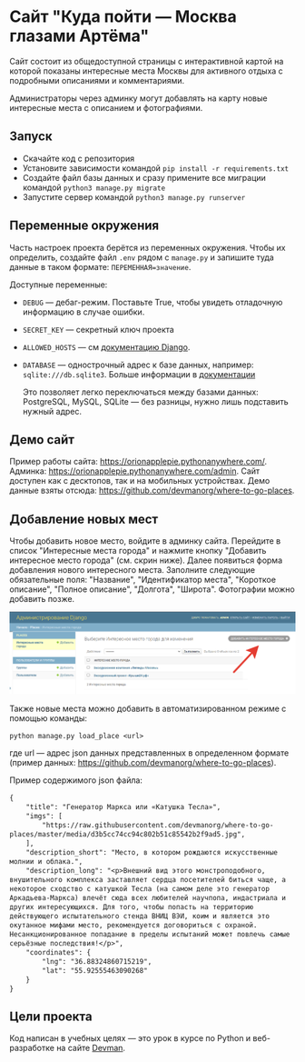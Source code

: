 # Сайт "Куда пойти — Москва глазами Артёма"

Сайт состоит из общедоступной страницы с интерактивной картой на которой показаны интересные места Москвы для активного отдыха с подробными описаниями и комментариями.

Администраторы через админку могут добавлять на карту новые интересные места с описанием и фотографиями.

## Запуск

- Скачайте код с репозитория
- Установите зависимости командой `pip install -r requirements.txt`
- Создайте файл базы данных и сразу примените все миграции командой `python3 manage.py migrate`
- Запустите сервер командой `python3 manage.py runserver`

## Переменные окружения

Часть настроек проекта берётся из переменных окружения. Чтобы их определить, создайте файл `.env` рядом с `manage.py` и запишите туда данные в таком формате: `ПЕРЕМЕННАЯ=значение`.

Доступные переменные:
- `DEBUG` — дебаг-режим. Поставьте True, чтобы увидеть отладочную информацию в случае ошибки.
- `SECRET_KEY` — секретный ключ проекта
- `ALLOWED_HOSTS` — см [документацию Django](https://docs.djangoproject.com/en/3.1/ref/settings/#allowed-hosts).
- `DATABASE` — однострочный адрес к базе данных, например: `sqlite:///db.sqlite3`. Больше информации в [документации](https://github.com/jacobian/dj-database-url)

    Это позволяет легко переключаться между базами данных: PostgreSQL, MySQL, SQLite — без разницы, нужно лишь подставить нужный адрес.


## Демо сайт

Пример работы сайта: https://orionapplepie.pythonanywhere.com/. Админка: https://orionapplepie.pythonanywhere.com/admin. Сайт доступен как с десктопов, так и на мобильных устройствах.
Демо данные взяты отсюда: https://github.com/devmanorg/where-to-go-places.

## Добавление новых мест

Чтобы добавить новое место, войдите в админку сайта.
Перейдите в список "Интересные места города" и нажмите кнопку "Добавить интересное место города" (см. скрин ниже). Далее появиться форма добавления нового интересного места. Заполните следующие обязательные поля:
"Название", "Идентификатор места", "Короткое описание", "Полное описание", 
"Долгота", "Широта". Фотографии можно добавить позже.

![](/assets/img/images_list.png "Страница добавления интересных мест")

Также новые места можно добавить в автоматизированном режиме с помощью команды:

```
python manage.py load_place <url>
```

где url — адрес json данных представленных в определенном формате (пример данных: https://github.com/devmanorg/where-to-go-places).

Пример содержимого json файла:
```
{
    "title": "Генератор Маркса или «Катушка Тесла»",
    "imgs": [
        "https://raw.githubusercontent.com/devmanorg/where-to-go-places/master/media/d3b5cc74cc94c802b51c85542b2f9ad5.jpg",
    ],
    "description_short": "Место, в котором рождаются искусственные молнии и облака.",
    "description_long": "<p>Внешний вид этого монстроподобного, внушительного комплекса заставляет сердца посетителей биться чаще, а некоторое сходство с катушкой Тесла (на самом деле это генератор Аркадьева-Маркса) влечёт сюда всех любителей научпопа, индастриала и других интересующихся. Для того, чтобы попасть на территорию действующего испытательного стенда ВНИЦ ВЭИ, коим и является это окутанное мифами место, рекомендуется договориться с охраной. Несанкционированное попадание в пределы испытаний может повлечь самые серьёзные последствия!</p>",
    "coordinates": {
        "lng": "36.88324860715219",
        "lat": "55.92555463090268"
    }
}
```

## Цели проекта

Код написан в учебных целях — это урок в курсе по Python и веб-разработке на сайте [Devman](https://dvmn.org).